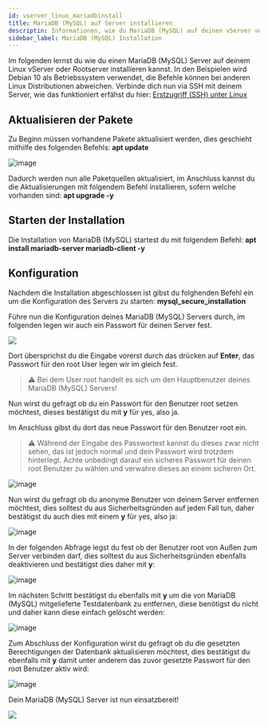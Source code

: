 ```yaml
---
id: vserver_linux_mariadbinstall
title: MariaDB (MySQL) auf Server installieren
descriptin: Informationen, wie du MariaDB (MySQL) auf deinen vServer von ZAP-Hosting installieren kannst - ZAP-Hosting.com Dokumentationen
sidebar_label: MariaDB (MySQL) Installation
---
```


Im folgenden lernst du wie du einen MariaDB (MySQL) Server auf deinem Linux vServer oder Rootserver installieren kannst. 
In den Beispielen wird Debian 10 als Betriebssystem verwendet, die Befehle können bei anderen Linux Distributionen abweichen.
Verbinde dich nun via SSH mit deinem Server, wie das funktioniert erfähst du hier: [Erstzugriff (SSH) unter Linux](https://zap-hosting.com/guides/docs/de/vserver_linux_ssh)

## Aktualisieren der Pakete

Zu Beginn müssen vorhandene Pakete aktualisiert werden, dies geschieht mithilfe des folgenden Befehls: **apt update**

![image](https://user-images.githubusercontent.com/13604413/159171933-8c48ca29-b8f3-450b-980e-b0e06a8550d8.png)

Dadurch werden nun alle Paketquellen aktualisiert, im Anschluss kannst du die Aktualisierungen mit folgendem Befehl installieren, sofern welche vorhanden sind: **apt upgrade -y**


## Starten der Installation

Die Installation von MariaDB (MySQL) startest du mit folgendem Befehl: **apt install mariadb-server mariadb-client -y**


## Konfiguration
Nachdem die Installation abgeschlossen ist gibst du folghenden Befehl ein um die Konfiguration des Servers zu starten: **mysql_secure_installation**

Führe nun die Konfiguration deines MariaDB (MySQL) Servers durch, im folgenden legen wir auch ein Passwort für deinen Server fest.

![](https://user-images.githubusercontent.com/61839701/165693963-35a8ec5e-829a-4644-9f81-b0f1ea4609dc.png)

Dort übersprichst du die Eingabe vorerst durch das drücken auf **Enter**, das Passwort für den root User legen wir im gleich fest.

> ⚠️ Bei dem User root handelt es sich um den Hauptbenutzer deines MariaDB (MySQL) Servers!

Nun wirst du gefragt ob du ein Passwort für den Benutzer root setzen möchtest, dieses bestätigst du mit **y** für yes, also ja.

Im Anschluss gibst du dort das neue Passwort für den Benutzer root ein.


> ⚠️ Während der Eingabe des Passwortest kannst du dieses zwar nicht sehen, das ist jedoch normal und dein Passwort wird trotzdem hinterlegt. Achte unbedingt darauf ein sicheres 
Passwort für deinen root Benutzer zu wählen und verwahre dieses an einem sicheren Ort. 

![image](https://user-images.githubusercontent.com/13604413/159171942-82667636-b148-4248-a95d-ad3d9ed3ab47.png)

Nun wirst du gefragt ob du anonyme Benutzer von deinem Server entfernen möchtest, dies solltest du aus Sicherheitsgründen auf jeden Fall tun, daher bestätigst du auch dies
mit einem **y** für yes, also ja: 

![image](https://user-images.githubusercontent.com/13604413/159171944-d897a99a-a0f4-421b-bfb9-92c0640f2db0.png)

In der folgenden Abfrage legst du fest ob der Benutzer root von Außen zum Server verbinden darf, dies solltest du aus Sicherheitsgründen ebenfalls deaktivieren und bestätigst dies
daher mit **y**:

![image](https://user-images.githubusercontent.com/13604413/159171945-e7b4f9ef-1ec0-409f-ad5f-dff05f42c561.png)

Im nächsten Schritt bestätigst du ebenfalls mit **y** um die von MariaDB (MySQL) mitgelieferte Testdatenbank zu entfernen, diese benötigst du nicht und daher kann diese einfach 
gelöscht werden:

![image](https://user-images.githubusercontent.com/13604413/159171948-625983b8-897f-4b47-a8a8-e47cc72b90f4.png)


Zum Abschluss der Konfiguration wirst du gefragt ob du die gesetzten Berechtigungen der Datenbank aktualisieren möchtest, dies bestätigst du ebenfalls mit **y** damit
unter anderem das zuvor gesetzte Passwort für den root Benutzer aktiv wird:

![image](https://user-images.githubusercontent.com/13604413/159171953-8a6cb526-6fac-47fd-be04-eb752f57b1a1.png)


Dein MariaDB (MySQL) Server ist nun einsatzbereit!

![](https://user-images.githubusercontent.com/61839701/165694424-34436049-d798-49b4-ad95-4e4a73a6a76a.png)
